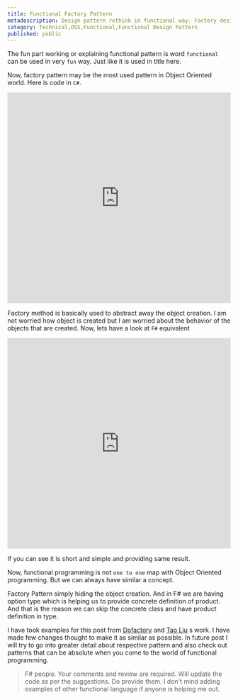 ```yaml
---
title: Functional Factory Pattern
metadescription: Design pattern rethink in functional way. Factory design pattern.
category: Technical,OSS,Functional,Functional Design Pattern
published: public
---
```


The fun part working or explaining functional pattern is word `functional` can be used in very `fun` way. Just like it is used in title here. 

Now, factory pattern may be the most used pattern in Object Oriented world. Here is code in `C#`.

<!--excerpt-->

<iframe width="100%" height="475" src="https://dotnetfiddle.net/Widget/omFgPe" frameborder="0"></iframe>  

Factory method is basically used to abstract away the object creation. I am not worried how object is created but I am worried about the behavior of the objects that are created. 
Now, lets have a look at `F#` equivalent

<iframe width="100%" height="475" src="https://dotnetfiddle.net/Widget/vt23Gc" frameborder="0"></iframe>

If you can see it is short and simple and providing same result.

Now, functional programming is not `one to one` map with Object Oriented programming. But we can always have similar a concept.

Factory Pattern simply hiding the object creation. And in F# we are having option type which is helping us to provide concrete definition of product. And that is the reason we can skip the concrete class and have product definition in type.

I have took examples for this post from [Dofactory](http://www.dofactory.com/) and [Tao Liu](http://fssnip.net/authors/Tao+Liu) s work. I have made few changes thought to make it as similar as possible. In future post I will try to go into greater detail about respective pattern and also check out patterns that can be absolute when you come to the world of functional programming. 

> F# people. Your comments and review are required. Will update the code as per the suggestions. Do provide them. I don't mind adding examples of other functional language if anyone is helping me out. 

